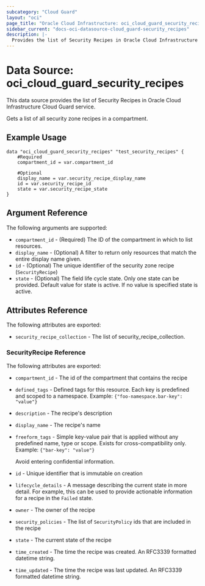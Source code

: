```yaml
---
subcategory: "Cloud Guard"
layout: "oci"
page_title: "Oracle Cloud Infrastructure: oci_cloud_guard_security_recipes"
sidebar_current: "docs-oci-datasource-cloud_guard-security_recipes"
description: |-
  Provides the list of Security Recipes in Oracle Cloud Infrastructure Cloud Guard service
---
```


# Data Source: oci_cloud_guard_security_recipes
This data source provides the list of Security Recipes in Oracle Cloud Infrastructure Cloud Guard service.

Gets a list of all security zone recipes in a compartment.


## Example Usage

```hcl
data "oci_cloud_guard_security_recipes" "test_security_recipes" {
	#Required
	compartment_id = var.compartment_id

	#Optional
	display_name = var.security_recipe_display_name
	id = var.security_recipe_id
	state = var.security_recipe_state
}
```

## Argument Reference

The following arguments are supported:

* `compartment_id` - (Required) The ID of the compartment in which to list resources.
* `display_name` - (Optional) A filter to return only resources that match the entire display name given.
* `id` - (Optional) The unique identifier of the security zone recipe (`SecurityRecipe`)
* `state` - (Optional) The field life cycle state. Only one state can be provided. Default value for state is active. If no value is specified state is active.


## Attributes Reference

The following attributes are exported:

* `security_recipe_collection` - The list of security_recipe_collection.

### SecurityRecipe Reference

The following attributes are exported:

* `compartment_id` - The id of the compartment that contains the recipe
* `defined_tags` - Defined tags for this resource. Each key is predefined and scoped to a namespace. Example: `{"foo-namespace.bar-key": "value"}` 
* `description` - The recipe's description
* `display_name` - The recipe's name
* `freeform_tags` - Simple key-value pair that is applied without any predefined name, type or scope. Exists for cross-compatibility only. Example: `{"bar-key": "value"}`

	Avoid entering confidential information. 
* `id` - Unique identifier that is immutable on creation
* `lifecycle_details` - A message describing the current state in more detail. For example, this can be used to provide actionable information for a recipe in the `Failed` state.
* `owner` - The owner of the recipe
* `security_policies` - The list of `SecurityPolicy` ids that are included in the recipe
* `state` - The current state of the recipe
* `time_created` - The time the recipe was created. An RFC3339 formatted datetime string.
* `time_updated` - The time the recipe was last updated. An RFC3339 formatted datetime string.

